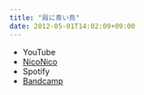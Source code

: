 ```yaml
---
title: "肩に青い鳥"
date: 2012-05-01T14:02:09+09:00
---
```


- YouTube
- [NicoNico](https://nico.ms/sm17697927)
- Spotify
- [Bandcamp](https://mikirihasshap.bandcamp.com/track/--76)

